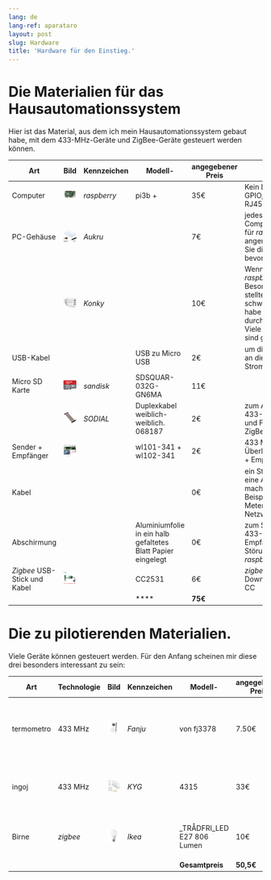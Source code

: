 ```yaml
---
lang: de
lang-ref: aparataro
layout: post
slug: Hardware
title: 'Hardware für den Einstieg.'
---
```

   
# Die Materialien für das Hausautomationssystem

Hier ist das Material, aus dem ich mein Hausautomationssystem gebaut habe, mit dem 433-MHz-Geräte und ZigBee-Geräte gesteuert werden können.

|Art|Bild|Kennzeichen|Modell-|angegebener Preis|Warum|
| --- | --- | --- | --- | --- | --- | 
|Computer|![](/public/pi.jpg) | _raspberry_ |pi3b +| 35€ |Kein Lüfter, billig, hat GPIO, WLAN, LAN RJ45|
|PC-Gehäuse|![](/public/loĝejo.jpg) | _Aukru_ | | 7€ |jedes Computergehäuse für _raspberry-pi3_ angemessen. Wählen Sie die, die Sie bevorzugen.|
||![](/public/elektroprovizo.jpg) | _Konky_ | | 10€ |Wenn meins" _raspberry-pi3_ Besondere"Strom stellte sich als zu schwach heraus, ich habe ihn erfolgreich durch diesen ersetzt. Viele andere Modelle sind geeignet.|
|USB-Kabel|  |  |USB zu Micro USB| 2€ |um die _raspberry-pi3_ an die Stromversorgung|
|Micro SD Karte|![](/public/SD.jpg) | _sandisk_ | SDSQUAR-032G-GN6MA | 11€ ||
||![](/public/dupont.jpg) | _SODIAL_ |Duplexkabel weiblich-weiblich. 068187| 2€|zum Anschließen von 433-MHz-Geräten und Flashen eines ZigBee-USB-Sticks|
|Sender + Empfänger|![](/public/dissendilo-ricevilo-433Mhz.jpg) | |wl101-341 + wl102-341| 2€ |433 MHz Überlagerungssender + Empfänger|
|Kabel| | || 0€ |ein Stück Kabel, um eine Antenne zu machen. Zum Beispiel ein altes 3 Meter langes Netzwerkkabel.|
|Abschirmung| | |Aluminiumfolie in ein halb gefaltetes Blatt Papier eingelegt| 0€ |zum Schutz des 433-MHz-Empfängers vor Störungen durch die _raspberry-pi3_.|
|  _Zigbee_ USB-Stick und Kabel|![](/public/cc2531+kablo.jpg) |  | CC2531|6€ | _zigbee_ Stick und Download-Kabel für CC|
| | | | **** | **75€** | 



# Die zu pilotierenden Materialien.

Viele Geräte können gesteuert werden. Für den Anfang scheinen mir diese drei besonders interessant zu sein:

|Art|Technologie|Bild|Kennzeichen|Modell-|angegebener Preis|Warum|
| --- | --- | --- | --- | --- | --- | --- |
| termometro |433 MHz| ![](/public/fanju.jpeg)| _Fanju_ |von fj3378| 7.50€|ein Thermometer mit einem Bildschirm zu einem vernünftigen Preis.|
| ingoj |433 MHz|![](/public/KYG.jpg)| _KYG_ | 4315 | 33€ |5 ferngesteuerte Steckdosen zu einem vernünftigen Preis.|
|Birne| _zigbee_ |![](/public/tradfri.jpg)| _Ikea_ | _TRÅDFRI_LED E27 806 Lumen| 10€ |verstellbare Glühbirne zu einem vernünftigen Preis.|
| | | | | **Gesamtpreis** | **50,5€** | |

